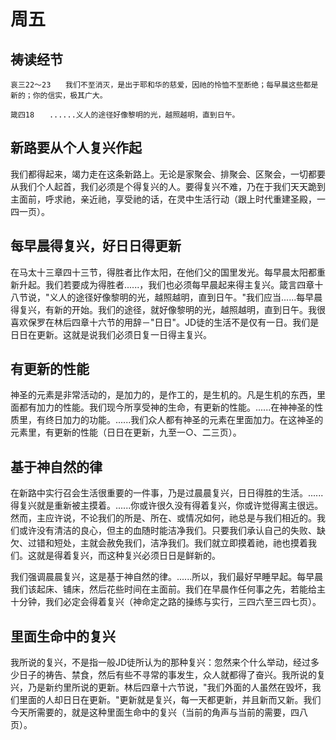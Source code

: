 # 周五

## 祷读经节
```
哀三22～23　　我们不至消灭，是出于耶和华的慈爱，因祂的怜恤不至断绝；每早晨这些都是新的；你的信实，极其广大。

箴四18　　......义人的途径好像黎明的光，越照越明，直到日午。
```

## 新路要从个人复兴作起

我们都得起来，竭力走在这条新路上。无论是家聚会、排聚会、区聚会，一切都要从我们个人起首，我们必须是个得复兴的人。要得复兴不难，乃在于我们天天跪到主面前，呼求祂，亲近祂，享受祂的话，在灵中生活行动（跟上时代重建圣殿，一四一页）。

## 每早晨得复兴，好日日得更新

在马太十三章四十三节，得胜者比作太阳，在他们父的国里发光。每早晨太阳都重新升起。我们若要成为得胜者......，我们也必须每早晨起来得主复兴。箴言四章十八节说，"义人的途径好像黎明的光，越照越明，直到日午。"我们应当......每早晨得复兴，有新的开始。我们的途径，就好像黎明的光，越照越明，直到日午。我很喜欢保罗在林后四章十六节的用辞－"日日"。JD徒的生活不是仅有一日。我们是日日在更新。这就是说我们必须日复一日得主复兴。

## 有更新的性能

神圣的元素是非常活动的，是加力的，是作工的，是生机的。凡是生机的东西，里面都有加力的性能。我们现今所享受神的生命，有更新的性能。......在神神圣的性质里，有终日加力的功能。......我们众人都有神圣的元素在里面加力。在这神圣的元素里，有更新的性能（日日在更新，九至一○、二三页）。

## 基于神自然的律

在新路中实行召会生活很重要的一件事，乃是过晨晨复兴，日日得胜的生活。......得复兴就是重新被主摸着。......你或许很久没有得着复兴，你或许觉得离主很远。然而，主应许说，不论我们的所是、所在、或情况如何，祂总是与我们相近的。我们或许没有清洁的良心，但主的血随时能洁净我们。只要我们承认自己的失败、缺欠、过错和短处，主就会赦免我们，洁净我们。我们就立即摸着祂，祂也摸着我们。这就是得着复兴，而这种复兴必须日日是鲜新的。

我们强调晨晨复兴，这是基于神自然的律。......所以，我们最好早睡早起。每早晨我们该起床、铺床，然后花些时间在主面前。我们在早晨作任何事之先，若能给主十分钟，我们必定会得着复兴（神命定之路的操练与实行，三四六至三四七页）。

## 里面生命中的复兴

我所说的复兴，不是指一般JD徒所认为的那种复兴：忽然来个什么举动，经过多少日子的祷告、禁食，然后有些不寻常的事发生，众人就都得了奋兴。我所说的复兴，乃是新约里所说的更新。林后四章十六节说，"我们外面的人虽然在毁坏，我们里面的人却日日在更新。"更新就是复兴，每一天都更新，并且新而又新。我们今天所需要的，就是这种里面生命中的复兴（当前的角声与当前的需要，四八页）。